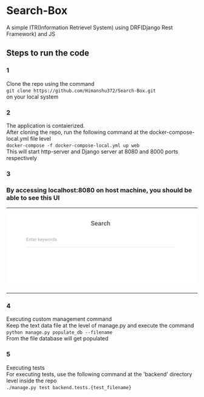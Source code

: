# Search-Box
A simple ITR(Information Retrievel System) using DRF(Django Rest Framework) and JS

## Steps to run the code 
### 1
Clone the repo using the command<br>
`git clone https://github.com/Himanshu372/Search-Box.git`<br>
on your local system<br>

### 2 
The application is contaierized.<br>
After cloning the repo, run the following command at the docker-compose-local.yml file level<br>
`docker-compose -f docker-compose-local.yml up web`<br>
This will start http-server and Django server at 8080 and 8000 ports respectively<br>

### 3
### By accessing localhost:8080 on host machine, you should be able to see this UI<br>
---

![](Advarisk_UI.PNG)

---

### 4
Executing custom management command<br> 
Keep the text data file at the level of manage.py and execute the command<br>
`python manage.py populate_db --filename`<br>
From the file database will get populated<br>

### 5
Executing tests<br>
For executing tests, use the following command at the 'backend' directory level inside the repo<br>
`./manage.py test backend.tests.{test_filename}`<br>
